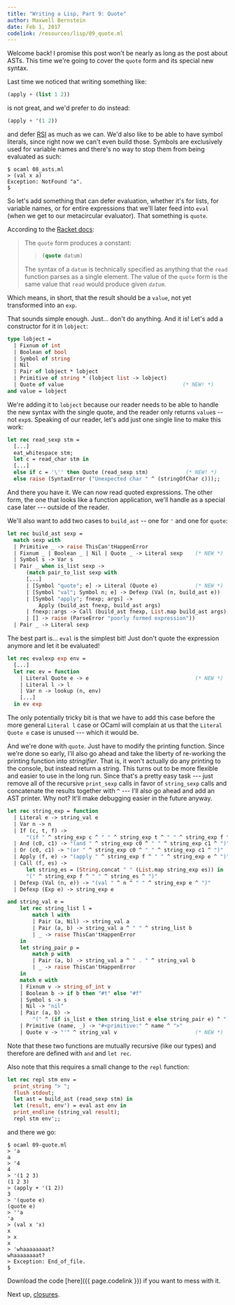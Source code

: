 ```yaml
---
title: "Writing a Lisp, Part 9: Quote"
author: Maxwell Bernstein
date: Feb 1, 2017
codelink: /resources/lisp/09_quote.ml
---
```


Welcome back! I promise this post won't be nearly as long as the post about
ASTs. This time we're going to cover the `quote` form and its special new
syntax.

Last time we noticed that writing something like:

```scheme
(apply + (list 1 2))
```

is not great, and we'd prefer to do instead:

```scheme
(apply + '(1 2))
```

and defer [RSI](https://en.wikipedia.org/wiki/Repetitive_strain_injury) as much
as we can. We'd also like to be able to have symbol literals, since right now
we can't even build those. Symbols are exclusively used for variable names and
there's no way to stop them from being evaluated as such:

```
$ ocaml 08_asts.ml
> (val x a)
Exception: NotFound "a".
$
```

So let's add something that can defer evaluation, whether it's for lists, for
variable names, or for entire expressions that we'll later feed into `eval`
(when we get to our metacircular evaluator). That something is `quote`.

According to the [Racket docs](https://docs.racket-lang.org/guide/quote.html):

> The `quote` form produces a constant:
>
> > ```scheme
> > (quote datum)
> > ```
>
> The syntax of a `datum` is technically specified as anything that the `read`
> function parses as a single element. The value of the `quote` form is the
> same value that `read` would produce given *`datum`*.

Which means, in short, that the result should be a `value`, not yet transformed
into an `exp`.

That sounds simple enough. Just... don't do anything. And it is! Let's add a
constructor for it in `lobject`:

```ocaml
type lobject =
  | Fixnum of int
  | Boolean of bool
  | Symbol of string
  | Nil
  | Pair of lobject * lobject
  | Primitive of string * (lobject list -> lobject)
  | Quote of value                                      (* NEW! *)
and value = lobject
```

We're adding it to `lobject` because our reader needs to be able to handle the
new syntax with the single quote, and the reader only returns `value`s -- not
`exp`s. Speaking of our reader, let's add just one single line to make this
work:

```ocaml
let rec read_sexp stm =
  [...]
  eat_whitespace stm;
  let c = read_char stm in
  [...]
  else if c = '\'' then Quote (read_sexp stm)            (* NEW! *)
  else raise (SyntaxError ("Unexpected char " ^ (stringOfChar c)));;
```

And there you have it. We can now read quoted expressions. The other form, the
one that looks like a function application, we'll handle as a special case
later --- outside of the reader.

We'll also want to add two cases to `build_ast` -- one for `'` and one for
`quote`:

```ocaml
let rec build_ast sexp =
  match sexp with
  | Primitive _ -> raise ThisCan'tHappenError
  | Fixnum _ | Boolean _ | Nil | Quote _ -> Literal sexp    (* NEW *)
  | Symbol s -> Var s
  | Pair _ when is_list sexp ->
      (match pair_to_list sexp with
      [...]
      | [Symbol "quote"; e] -> Literal (Quote e)            (* NEW *)
      | [Symbol "val"; Symbol n; e] -> Defexp (Val (n, build_ast e))
      | [Symbol "apply"; fnexp; args] ->
          Apply (build_ast fnexp, build_ast args)
      | fnexp::args -> Call (build_ast fnexp, List.map build_ast args)
      | [] -> raise (ParseError "poorly formed expression"))
  | Pair _ -> Literal sexp
```

The best part is... `eval` is the simplest bit! Just don't quote the expression
anymore and let it be evaluated!

```ocaml
let rec evalexp exp env =
  [...]
  let rec ev = function
    | Literal Quote e -> e                                  (* NEW *)
    | Literal l -> l
    | Var n -> lookup (n, env)
    [...]
  in ev exp
```

The only potentially tricky bit is that we have to add this case before the
more general `Literal l` case or OCaml will complain at us that the `Literal
Quote e` case is unused --- which it would be.

And we're done with `quote`. Just have to modify the printing function. Since
we're done so early, I'll also go ahead and take the liberty of re-working the
printing function into *stringifier*. That is, it won't actually do any
printing to the console, but instead return a string. This turns out to be more
flexible and easier to use in the long run. Since that's a pretty easy task ---
just remove all of the recursive `print_sexp` calls in favor of `string_sexp`
calls and concatenate the results together with `^` --- I'll also go ahead and
add an AST printer. Why not? It'll make debugging easier in the future anyway.

```ocaml
let rec string_exp = function
  | Literal e -> string_val e
  | Var n -> n
  | If (c, t, f) ->
      "(if " ^ string_exp c ^ " " ^ string_exp t ^ " " ^ string_exp f ^ ")"
  | And (c0, c1) -> "(and " ^ string_exp c0 ^ " " ^ string_exp c1 ^ ")"
  | Or (c0, c1) -> "(or " ^ string_exp c0 ^ " " ^ string_exp c1 ^ ")"
  | Apply (f, e) -> "(apply " ^ string_exp f ^ " " ^ string_exp e ^ ")"
  | Call (f, es) ->
      let string_es = (String.concat " " (List.map string_exp es)) in
      "(" ^ string_exp f ^ " " ^ string_es ^ ")"
  | Defexp (Val (n, e)) -> "(val " ^ n ^ " " ^ string_exp e ^ ")"
  | Defexp (Exp e) -> string_exp e

and string_val e =
    let rec string_list l =
        match l with
        | Pair (a, Nil) -> string_val a
        | Pair (a, b) -> string_val a ^ " " ^ string_list b
        | _ -> raise ThisCan'tHappenError
    in
    let string_pair p =
        match p with
        | Pair (a, b) -> string_val a ^ " . " ^ string_val b
        | _ -> raise ThisCan'tHappenError
    in
    match e with
    | Fixnum v -> string_of_int v
    | Boolean b -> if b then "#t" else "#f"
    | Symbol s -> s
    | Nil -> "nil"
    | Pair (a, b) ->
        "(" ^ (if is_list e then string_list e else string_pair e) ^ ")"
    | Primitive (name, _) -> "#<primitive:" ^ name ^ ">"
    | Quote v -> "'" ^ string_val v                         (* NEW *)
```

Note that these two functions are mutually recursive (like our types) and
therefore are defined with `and` and `let rec`.

Also note that this requires a small change to the `repl` function:

```ocaml
let rec repl stm env =
  print_string "> ";
  flush stdout;
  let ast = build_ast (read_sexp stm) in
  let (result, env') = eval ast env in
  print_endline (string_val result);
  repl stm env';;
```

and there we go:

```
$ ocaml 09-quote.ml
> 'a
a
> '4
4
> '(1 2 3)
(1 2 3)
> (apply + '(1 2))
3
> '(quote e)
(quote e)
> ''a
'a
> (val x 'x)
x
> x
x
> 'whaaaaaaaat?
whaaaaaaaat?
> Exception: End_of_file.
$
```

Download the code [here]({{ page.codelink }}) if you want to mess with it.

Next up, [closures](../10_closures/).
